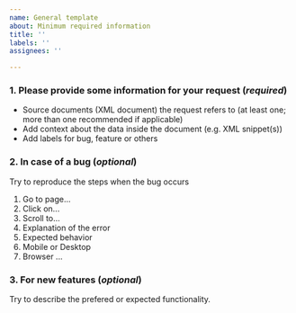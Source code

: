 ```yaml
---
name: General template
about: Minimum required information
title: ''
labels: ''
assignees: ''

---
```


### 1. Please provide some information for your request (***required***)
* Source documents (XML document) the request refers to (at least one; more than one recommended if applicable)
* Add context about the data inside the document (e.g. XML snippet(s))
* Add labels for bug, feature or others

### 2. In case of a bug (***optional***)
Try to reproduce the steps when the bug occurs
1. Go to page...
2. Click on...
3. Scroll to...
4. Explanation of the error
5. Expected behavior
6. Mobile or Desktop
7. Browser
...

### 3. For new features (***optional***)
Try to describe the prefered or expected functionality.
